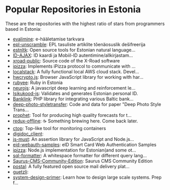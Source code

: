 # Popular Repositories in Estonia

These are the repositories with the highest ratio of stars from programmers based in Estonia:

- [evalimine](https://github.com/vvk-ehk/evalimine): e-hääletamise tarkvara
- [epl-unscramble](https://github.com/sim642/epl-unscramble): EPL tasuliste artiklite tõenäosuslik dešifreerija
- [estnltk](https://github.com/estnltk/estnltk): Open source tools for Estonian natural language...
- [ID-AJAX](https://github.com/andris9/ID-AJAX): ID kaardi ja Mobiil-ID autentimine/allkirjastam...
- [xroad-public](https://github.com/vrk-kpa/xroad-public): Source code of the X-Road software
- [ipizza](https://github.com/Voog/ipizza): Implements iPizza protocol to communicate with ...
- [localstack](https://github.com/atlassian/localstack): A fully functional local AWS cloud stack. Devel...
- [hwcrypto.js](https://github.com/hwcrypto/hwcrypto.js): Browser JavaScript library for working with har...
- [rubyee](https://github.com/priit/rubyee): Ruby in Estonia
- [neurojs](https://github.com/janhuenermann/neurojs): A javascript deep learning and reinforcement le...
- [Isikukood-js](https://github.com/dknight/Isikukood-js): Validates and generates Estonian personal ID.
- [Banklink](https://github.com/Inoryy/Banklink): PHP library for integrating various Baltic bank...
- [deep-photo-styletransfer](https://github.com/luanfujun/deep-photo-styletransfer): Code and data for paper "Deep Photo Style Trans...
- [prophet](https://github.com/facebookincubator/prophet): Tool for producing high quality forecasts for t...
- [redux-offline](https://github.com/jevakallio/redux-offline): :coffee: Something brewing here. Come back later.
- [ctop](https://github.com/bcicen/ctop): Top-like tool for monitoring containers
- [digidoc_client](https://github.com/tarmotalu/digidoc_client): 
- [js-must](https://github.com/moll/js-must): An assertion library for JavaScript and Node.js...
- [eid-webauth-samples](https://github.com/konstantint/eid-webauth-samples): eID Smart Card Web Authentication Samples
- [ipizza](https://github.com/tonistiigi/ipizza): Node.js implementation for Estonian(and some ot...
- [sql-formatter](https://github.com/zeroturnaround/sql-formatter): A whitespace formatter for different query lang...
- [Saurus-CMS-Community-Edition](https://github.com/sauruscms/Saurus-CMS-Community-Edition): Saurus CMS Community Edition
- [postal](https://github.com/atech/postal): A fully featured open source mail delivery plat...
- [guetzli](https://github.com/google/guetzli): 
- [system-design-primer](https://github.com/donnemartin/system-design-primer): Learn how to design large scale systems. Prep f...
